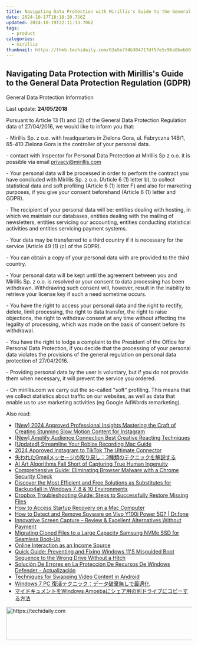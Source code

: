 ```yaml
---
title: Navigating Data Protection with Mirillis's Guide to the General Data Protection Regulation (GDPR)
date: 2024-10-17T18:18:20.756Z
updated: 2024-10-19T22:11:13.706Z
tags:
  - product
categories:
  - mirillis
thumbnail: https://thmb.techidaily.com/83a5e7f4b304717df57e5c96a8beb60fe39d761265a0a53063f5a3b844f4f838.png
---
```


## Navigating Data Protection with Mirillis's Guide to the General Data Protection Regulation (GDPR)

General Data Protection Information

Last update: **24/05/2018**

 Pursuant to Article 13 (1) and (2) of the General Data Protection Regulation data of 27/04/2016, we would like to inform you that:  
  
 \- Mirillis Sp. z o.o. with headquarters in Zielona Gora, ul. Fabryczna 14B/1, 65-410 Zielona Gora is the controller of your personal data.  
  
 \- contact with Inspector for Personal Data Protection at Mirillis Sp z o.o. it is possible via email privacy@mirillis.com  
  
 \- Your personal data will be processed in order to perform the contract you have concluded with Mirillis Sp. z o.o. (Article 6 (1) letter b), to collect statistical data and soft profiling (Article 6 (1) letter F) and also for marketing purposes, if you give your consent beforehand (Article 6 (1) letter and GDPR).  
  
 \- The recipient of your personal data will be: entities dealing with hosting, in which we maintain our databases, entities dealing with the mailing of newsletters, entities servicing our accounting, entities conducting statistical activities and entities servicing payment systems.  
  
 \- Your data may be transferred to a third country if it is necessary for the service (Article 49 (1) (c) of the GDPR).  
  
 \- You can obtain a copy of your personal data with are provided to the third country.  
  
 \- Your personal data will be kept until the agreement between you and Mirillis Sp. z o.o. is resolved or your consent to data processing has been withdrawn. Withdrawing such consent will, however, result in the inability to retrieve your license key if such a need sometime occurs.  
  
 \- You have the right to access your personal data and the right to rectify, delete, limit processing, the right to data transfer, the right to raise objections, the right to withdraw consent at any time without affecting the legality of processing, which was made on the basis of consent before its withdrawal.  
  
 \- You have the right to lodge a complaint to the President of the Office for Personal Data Protection, if you decide that the processing of your personal data violates the provisions of the general regulation on personal data protection of 27/04/2016.  
  
 \- Providing personal data by the user is voluntary, but if you do not provide them when necessary, it will prevent the service you ordered.  
  
 \- On mirillis.com we carry out the so-called "soft" profiling. This means that we collect statistics about traffic on our websites, as well as data that enable us to use marketing activities (eg Google AdWords remarketing).  

<ins class="adsbygoogle"
     style="display:block"
     data-ad-format="autorelaxed"
     data-ad-client="ca-pub-7571918770474297"
     data-ad-slot="1223367746"></ins>

<ins class="adsbygoogle"
     style="display:block"
     data-ad-client="ca-pub-7571918770474297"
     data-ad-slot="8358498916"
     data-ad-format="auto"
     data-full-width-responsive="true"></ins>

<span class="atpl-alsoreadstyle">Also read:</span>
<div><ul>
<li><a href="https://instagram-clips.techidaily.com/new-2024-approved-professional-insights-mastering-the-craft-of-creating-stunning-slow-motion-content-for-instagram/"><u>[New] 2024 Approved Professional Insights Mastering the Craft of Creating Stunning Slow Motion Content for Instagram</u></a></li>
<li><a href="https://youtube-clips.techidaily.com/new-amplify-audience-connection-best-creative-reacting-techniques/"><u>[New] Amplify Audience Connection Best Creative Reacting Techniques</u></a></li>
<li><a href="https://remote-screen-capture.techidaily.com/updated-streamline-your-roblox-recording-mac-guide/"><u>[Updated] Streamline Your Roblox Recording Mac Guide</u></a></li>
<li><a href="https://extra-skills.techidaily.com/2024-approved-instagram-to-tiktok-the-ultimate-connector/"><u>2024 Approved Instagram to TikTok The Ultimate Connector</u></a></li>
<li><a href="https://win-deluxe.techidaily.com/1728502973597-gmail3/"><u>失われたGmailメッセージの取り戻し：3種類のテクニックを解説する</u></a></li>
<li><a href="https://some-guidance.techidaily.com/ai-art-algorithms-fall-short-of-capturing-true-human-ingenuity/"><u>AI Art Algorithms Fall Short of Capturing True Human Ingenuity</u></a></li>
<li><a href="https://win-deluxe.techidaily.com/comprehensive-guide-eliminating-browser-malware-with-a-chrome-security-check/"><u>Comprehensive Guide: Eliminating Browser Malware with a Chrome Security Check</u></a></li>
<li><a href="https://win-deluxe.techidaily.com/discover-the-most-efficient-and-free-solutions-as-substitutes-for-backup4all-in-windows-7-8-and-10-environments/"><u>Discover the Most Efficient and Free Solutions as Substitutes for Backup4all in Windows 7, 8 & 10 Environments</u></a></li>
<li><a href="https://win-deluxe.techidaily.com/dropbox-troubleshooting-guide-steps-to-successfully-restore-missing-files/"><u>Dropbox Troubleshooting Guide: Steps to Successfully Restore Missing Files</u></a></li>
<li><a href="https://tech-recovery.techidaily.com/how-to-access-startup-recovery-on-a-mac-computer/"><u>How to Access Startup Recovery on a Mac Computer</u></a></li>
<li><a href="https://android-location-track.techidaily.com/how-to-detect-and-remove-spyware-on-vivo-y100i-power-5g-drfone-by-drfone-virtual-android/"><u>How to Detect and Remove Spyware on Vivo Y100i Power 5G? | Dr.fone</u></a></li>
<li><a href="https://screen-capture.techidaily.com/innovative-screen-capture-review-and-excellent-alternatives-without-payment/"><u>Innovative Screen Capture – Review & Excellent Alternatives Without Payment</u></a></li>
<li><a href="https://win-deluxe.techidaily.com/migrating-cloned-files-to-a-large-capacity-samsung-nvme-ssd-for-seamless-boot-up/"><u>Migrating Cloned Files to a Large Capacity Samsung NVMe SSD for Seamless Boot-Up</u></a></li>
<li><a href="https://facebook.techidaily.com/online-interaction-as-an-income-source/"><u>Online Interaction as an Income Source</u></a></li>
<li><a href="https://win-deluxe.techidaily.com/quick-guide-preventing-and-fixing-windows-11s-misguided-boot-sequence-to-the-wrong-drive-without-a-hitch/"><u>Quick Guide: Preventing and Fixing Windows 11'S Misguided Boot Sequence to the Wrong Drive Without a Hitch</u></a></li>
<li><a href="https://win-deluxe.techidaily.com/solucion-de-errores-en-la-proteccion-de-recursos-de-windows-defender-actualizacion/"><u>Solución De Errores en La Protección De Recursos De Windows Defender - Actualización</u></a></li>
<li><a href="https://fox-http.techidaily.com/techniques-for-swapping-video-content-in-android/"><u>Techniques for Swapping Video Content in Android</u></a></li>
<li><a href="https://win-deluxe.techidaily.com/1728499686729-windows-7-pc/"><u>Windows 7 PC 復活テクニック：データ破棄無しで最適化</u></a></li>
<li><a href="https://win-deluxe.techidaily.com/windows-amoeba/"><u>マイドキュメントをWindows Amoebaにシェア用の別ドライブにコピーする方法</u></a></li>
</ul></div>

<!-- affiliate ads begin -->
<a href="https://appsumo.8odi.net/c/5597632/2002019/7443" target="_top" id="2002019">
  <img src="//a.impactradius-go.com/display-ad/7443-2002019" border="0" alt="https://techidaily.com" width="728" height="90"/>
</a>
<img height="0" width="0" src="https://appsumo.8odi.net/i/5597632/2002019/7443" style="position:absolute;visibility:hidden;" border="0" />
<!-- affiliate ads end -->

